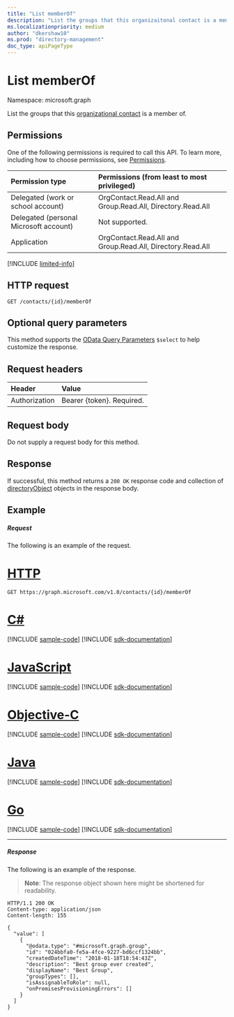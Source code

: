 ```yaml
---
title: "List memberOf"
description: "List the groups that this organizaitonal contact is a member of."
ms.localizationpriority: medium
author: "dkershaw10"
ms.prod: "directory-management"
doc_type: apiPageType
---
```


# List memberOf

Namespace: microsoft.graph

List the groups that this [organizational contact](../resources/orgcontact.md) is a member of.

## Permissions
One of the following permissions is required to call this API. To learn more, including how to choose permissions, see [Permissions](/graph/permissions-reference).

|Permission type      | Permissions (from least to most privileged)              |
|:--------------------|:---------------------------------------------------------|
|Delegated (work or school account) | OrgContact.Read.All and Group.Read.All, Directory.Read.All  |
|Delegated (personal Microsoft account) | Not supported.    |
|Application | OrgContact.Read.All and Group.Read.All, Directory.Read.All |

[!INCLUDE [limited-info](../../includes/limited-info.md)]

## HTTP request
<!-- { "blockType": "ignored" } -->
```http
GET /contacts/{id}/memberOf
```
## Optional query parameters
This method supports the [OData Query Parameters](/graph/query-parameters) `$select` to help customize the response.

## Request headers
| Header       | Value |
|:-----------|:----------|
| Authorization  | Bearer {token}. Required. |

## Request body
Do not supply a request body for this method.

## Response

If successful, this method returns a `200 OK` response code and collection of [directoryObject](../resources/directoryobject.md) objects in the response body.
## Example
##### Request
The following is an example of the request.


# [HTTP](#tab/http)
<!-- {
  "blockType": "request",
  "name": "contact_get_memberof"
}-->
```msgraph-interactive
GET https://graph.microsoft.com/v1.0/contacts/{id}/memberOf
```
# [C#](#tab/csharp)
[!INCLUDE [sample-code](../includes/snippets/csharp/contact-get-memberof-csharp-snippets.md)]
[!INCLUDE [sdk-documentation](../includes/snippets/snippets-sdk-documentation-link.md)]

# [JavaScript](#tab/javascript)
[!INCLUDE [sample-code](../includes/snippets/javascript/contact-get-memberof-javascript-snippets.md)]
[!INCLUDE [sdk-documentation](../includes/snippets/snippets-sdk-documentation-link.md)]

# [Objective-C](#tab/objc)
[!INCLUDE [sample-code](../includes/snippets/objc/contact-get-memberof-objc-snippets.md)]
[!INCLUDE [sdk-documentation](../includes/snippets/snippets-sdk-documentation-link.md)]

# [Java](#tab/java)
[!INCLUDE [sample-code](../includes/snippets/java/contact-get-memberof-java-snippets.md)]
[!INCLUDE [sdk-documentation](../includes/snippets/snippets-sdk-documentation-link.md)]

# [Go](#tab/go)
[!INCLUDE [sample-code](../includes/snippets/go/contact-get-memberof-go-snippets.md)]
[!INCLUDE [sdk-documentation](../includes/snippets/snippets-sdk-documentation-link.md)]

---


##### Response
The following is an example of the response.
>**Note**: The response object shown here might be shortened for readability.
<!-- {
  "blockType": "response",
  "truncated": true,
  "@odata.type": "microsoft.graph.directoryObject",
  "isCollection": true
} -->
```http
HTTP/1.1 200 OK
Content-type: application/json
Content-length: 155

{
  "value": [
    {
      "@odata.type": "#microsoft.graph.group",
      "id": "024bbfa0-fe5a-4fce-9227-bd6ccf1324bb",
      "createdDateTime": "2018-01-18T18:54:43Z",
      "description": "Best group ever created",
      "displayName": "Best Group",
      "groupTypes": [],
      "isAssignableToRole": null,
      "onPremisesProvisioningErrors": []
    }
  ]
}
```

<!-- uuid: 8fcb5dbc-d5aa-4681-8e31-b001d5168d79
2015-10-25 14:57:30 UTC -->
<!--
{
  "type": "#page.annotation",
  "description": "List memberOf",
  "keywords": "",
  "section": "documentation",
  "tocPath": "",
  "suppressions": [
  ]
}
-->
